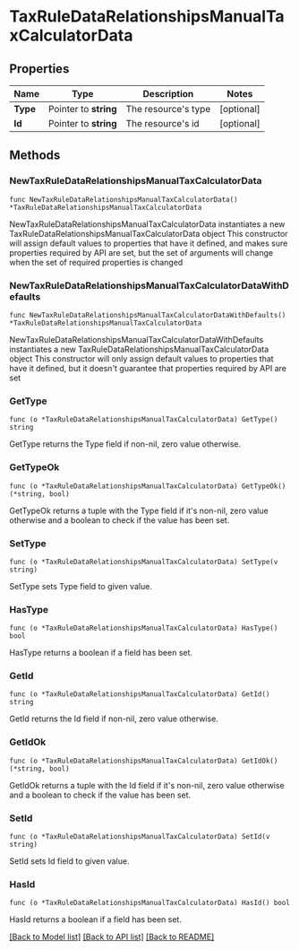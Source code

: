 # TaxRuleDataRelationshipsManualTaxCalculatorData

## Properties

Name | Type | Description | Notes
------------ | ------------- | ------------- | -------------
**Type** | Pointer to **string** | The resource&#39;s type | [optional] 
**Id** | Pointer to **string** | The resource&#39;s id | [optional] 

## Methods

### NewTaxRuleDataRelationshipsManualTaxCalculatorData

`func NewTaxRuleDataRelationshipsManualTaxCalculatorData() *TaxRuleDataRelationshipsManualTaxCalculatorData`

NewTaxRuleDataRelationshipsManualTaxCalculatorData instantiates a new TaxRuleDataRelationshipsManualTaxCalculatorData object
This constructor will assign default values to properties that have it defined,
and makes sure properties required by API are set, but the set of arguments
will change when the set of required properties is changed

### NewTaxRuleDataRelationshipsManualTaxCalculatorDataWithDefaults

`func NewTaxRuleDataRelationshipsManualTaxCalculatorDataWithDefaults() *TaxRuleDataRelationshipsManualTaxCalculatorData`

NewTaxRuleDataRelationshipsManualTaxCalculatorDataWithDefaults instantiates a new TaxRuleDataRelationshipsManualTaxCalculatorData object
This constructor will only assign default values to properties that have it defined,
but it doesn't guarantee that properties required by API are set

### GetType

`func (o *TaxRuleDataRelationshipsManualTaxCalculatorData) GetType() string`

GetType returns the Type field if non-nil, zero value otherwise.

### GetTypeOk

`func (o *TaxRuleDataRelationshipsManualTaxCalculatorData) GetTypeOk() (*string, bool)`

GetTypeOk returns a tuple with the Type field if it's non-nil, zero value otherwise
and a boolean to check if the value has been set.

### SetType

`func (o *TaxRuleDataRelationshipsManualTaxCalculatorData) SetType(v string)`

SetType sets Type field to given value.

### HasType

`func (o *TaxRuleDataRelationshipsManualTaxCalculatorData) HasType() bool`

HasType returns a boolean if a field has been set.

### GetId

`func (o *TaxRuleDataRelationshipsManualTaxCalculatorData) GetId() string`

GetId returns the Id field if non-nil, zero value otherwise.

### GetIdOk

`func (o *TaxRuleDataRelationshipsManualTaxCalculatorData) GetIdOk() (*string, bool)`

GetIdOk returns a tuple with the Id field if it's non-nil, zero value otherwise
and a boolean to check if the value has been set.

### SetId

`func (o *TaxRuleDataRelationshipsManualTaxCalculatorData) SetId(v string)`

SetId sets Id field to given value.

### HasId

`func (o *TaxRuleDataRelationshipsManualTaxCalculatorData) HasId() bool`

HasId returns a boolean if a field has been set.


[[Back to Model list]](../README.md#documentation-for-models) [[Back to API list]](../README.md#documentation-for-api-endpoints) [[Back to README]](../README.md)



